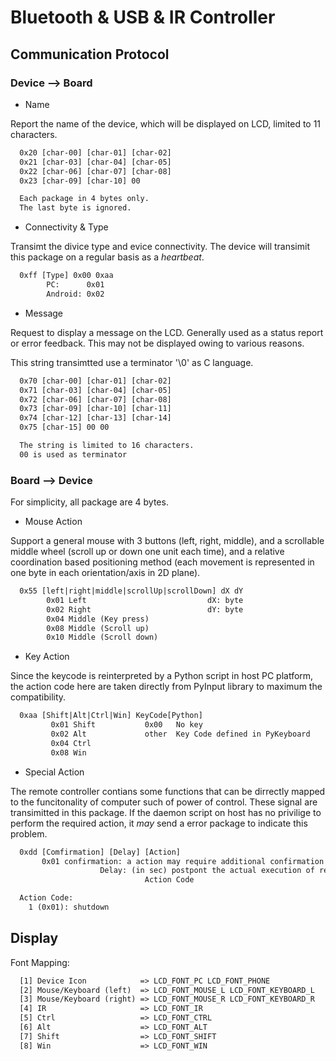 # Bluetooth & USB & IR Controller

## Communication Protocol

### Device --> Board

* Name

Report the name of the device, which will be displayed on LCD, limited to 11 characters.

```txt
  0x20 [char-00] [char-01] [char-02]
  0x21 [char-03] [char-04] [char-05]
  0x22 [char-06] [char-07] [char-08]
  0x23 [char-09] [char-10] 00

  Each package in 4 bytes only.
  The last byte is ignored.

```

* Connectivity & Type

Transimt the divice type and evice connectivity. The device will transimit this package
on a regular basis as a *heartbeat*.

```txt
  0xff [Type] 0x00 0xaa
        PC:      0x01
        Android: 0x02
```

* Message

Request to display a message on the LCD. Generally used as a status report or error feedback.
This may not be displayed owing to various reasons.

This string transimtted use a terminator '\0' as C language.

```txt
  0x70 [char-00] [char-01] [char-02]
  0x71 [char-03] [char-04] [char-05]
  0x72 [char-06] [char-07] [char-08]
  0x73 [char-09] [char-10] [char-11]
  0x74 [char-12] [char-13] [char-14]
  0x75 [char-15] 00 00

  The string is limited to 16 characters.
  00 is used as terminator
```

### Board --> Device

For simplicity, all package are 4 bytes.

* Mouse Action

Support a general mouse with 3 buttons (left, right, middle), and a scrollable
middle wheel (scroll up or down one unit each time), and a relative coordination
based positioning method (each movement is represented in one byte in each 
orientation/axis in 2D plane).

```txt
  0x55 [left|right|middle|scrollUp|scrollDown] dX dY
        0x01 Left                           dX: byte
        0x02 Right                          dY: byte
        0x04 Middle (Key press)
        0x08 Middle (Scroll up)
        0x10 Middle (Scroll down)
```

* Key Action

Since the keycode is reinterpreted by a Python script in host PC platform,
the action code here are taken directly from PyInput library to maximum the
compatibility.

```txt
  0xaa [Shift|Alt|Ctrl|Win] KeyCode[Python]
         0x01 Shift           0x00   No key
         0x02 Alt             other  Key Code defined in PyKeyboard
         0x04 Ctrl
         0x08 Win
```

* Special Action

The remote controller contians some functions that can be dirrectly mapped to
the funcitonality of computer such of power of control. These signal are
transimitted in this package. If the daemon script on host has no privilige to
perform the required action, it *may* send a error package to indicate this problem.

```txt
  0xdd [Comfirmation] [Delay] [Action]
       0x01 confirmation: a action may require additional confirmation on host PC
                    Delay: (in sec) postpont the actual execution of request script
                              Action Code

  Action Code:
    1 (0x01): shutdown

```

## Display

Font Mapping:

```txt
  [1] Device Icon            => LCD_FONT_PC LCD_FONT_PHONE
  [2] Mouse/Keyboard (left)  => LCD_FONT_MOUSE_L LCD_FONT_KEYBOARD_L
  [3] Mouse/Keyboard (right) => LCD_FONT_MOUSE_R LCD_FONT_KEYBOARD_R
  [4] IR                     => LCD_FONT_IR
  [5] Ctrl                   => LCD_FONT_CTRL
  [6] Alt                    => LCD_FONT_ALT
  [7] Shift                  => LCD_FONT_SHIFT
  [8] Win                    => LCD_FONT_WIN
```
